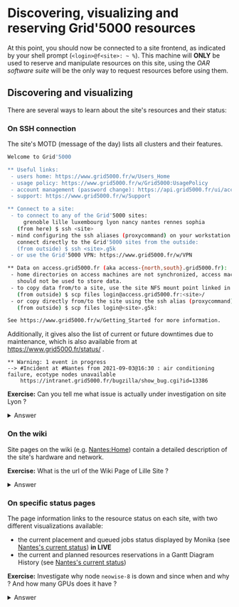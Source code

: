 # Discovering, visualizing and reserving Grid'5000 resources

At this point, you should now be connected to a site frontend, as indicated by your shell prompt (`<login>@f<site>: ~ %`). This machine will **ONLY** be used to reserve and manipulate resources on this site, using the *OAR software suite* will be the only way to request resources before using them. 

## Discovering and visualizing
There are several ways to learn about the site's resources and their status:

### On SSH connection
The site's MOTD (message of the day) lists all clusters and their features. 

```bash
Welcome to Grid'5000

** Useful links:
 - users home: https://www.grid5000.fr/w/Users_Home
 - usage policy: https://www.grid5000.fr/w/Grid5000:UsagePolicy
 - account management (password change): https://api.grid5000.fr/ui/account
 - support: https://www.grid5000.fr/w/Support

** Connect to a site:
 - to connect to any of the Grid'5000 sites:
     grenoble lille luxembourg lyon nancy nantes rennes sophia
   (from here) $ ssh <site>
 - mind configuring the ssh aliases (proxycommand) on your workstation to
   connect directly to the Grid'5000 sites from the outside:
   (from outside) $ ssh <site>.g5k
 - or use the Grid'5000 VPN: https://www.grid5000.fr/w/VPN

** Data on access.grid5000.fr (aka access-{north,south}.grid5000.fr):
 - home directories on access machines are not synchronized, access machines
   should not be used to store data.
 - to copy data from/to a site, use the site NFS mount point linked in the home:
   (from outside) $ scp files login@access.grid5000.fr:<site>/
 - or copy directly from/to the site using the ssh alias (proxycommand):
   (from outside) $ scp files login@<site>.g5k:

See https://www.grid5000.fr/w/Getting_Started for more information.
```

Additionally, it gives also the list of current or future downtimes due to maintenance, which is also available from at https://www.grid5000.fr/status/ .

```
** Warning: 1 event in progress
--> #Incident at #Nantes from 2021-09-03@16:30 : air conditioning failure, ecotype nodes unavailable
    https://intranet.grid5000.fr/bugzilla/show_bug.cgi?id=13386
```

**Exercise:** Can you tell me what issue is actually under investigation on site Lyon ?
<details><summary>Answer</summary>
<p>
<ul>
 <li> https://www.grid5000.fr/status/#LYON</li>
 <li> https://intranet.grid5000.fr/status/artifact/#LYON (<a href=https://intranet.grid5000.fr/bugzilla/show_bug.cgi?id=7353>bug#7353</a>)</li>
 </ul>
</p>
</details>

### On the wiki
Site pages on the wiki (e.g. [Nantes:Home](https://www.grid5000.fr/w/Nantes:Home)) contain a detailed description of the site's hardware and network.

**Exercise:** What is the url of the Wiki Page of Lille Site ?
<details><summary>Answer</summary>
<p>
https://www.grid5000.fr/w/Lille:Home
</p>
</details>


### On specific status pages
The page information links to the resource status on each site, with two different visualizations available:
- the current placement and queued jobs status displayed by Monika (see [Nantes's current status](https://intranet.grid5000.fr/oar/Nantes/monika.cgi)) **in LIVE**
- the current and planned resources reservations in a Gantt Diagram History (see [Nantes's current status](https://intranet.grid5000.fr/oar/Nantes/drawgantt-svg/)) 


**Exercise:** Investigate why node `neowise-8` is down and since when and why ? And how many GPUs does it have ?
<details><summary>Answer</summary>
<p>
- https://www.grid5000.fr/w/Hardware#Clusters<br>
- https://intranet.grid5000.fr/oar/Lyon/drawgantt-svg (pass your mouse pointer on the histgram)<br>
- https://intranet.grid5000.fr/oar/Lyon/monika.cgi?node=neowise-8<br>
- connect to the site by ssh at lyon.g5k and check the banner information<br>
- https://intranet.grid5000.fr/bugzilla/show_bug.cgi?id=13655
</p>
</details>

<!--
https://www.grid5000.fr/w/TechTeam:UsagePolicyCheck
-->
